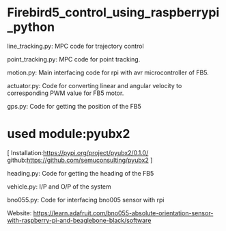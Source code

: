 # Firebird5_control_using_raspberrypi_python

line_tracking.py: MPC code for trajectory control

point_tracking.py: MPC code for point tracking.

motion.py: Main interfacing code for rpi with avr microcontroller of FB5.

actuator.py: Code for converting linear and angular velocity to corresponding PWM value for FB5 motor.

gps.py: Code for getting the position of the FB5

# used module:pyubx2
[
Installation:https://pypi.org/project/pyubx2/0.1.0/
github:https://github.com/semuconsulting/pyubx2
]

heading.py: Code for getting the heading of the FB5

vehicle.py:  I/P and O/P of the system

bno055.py: Code for interfacing bno005 sensor with rpi

Website: https://learn.adafruit.com/bno055-absolute-orientation-sensor-with-raspberry-pi-and-beaglebone-black/software


